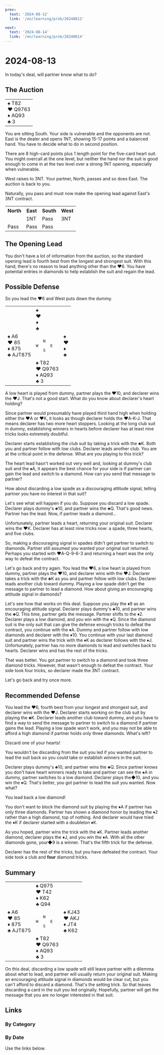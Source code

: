 ```yaml
---
prev:
  text: '2024-08-12'
  link: '/en/learning/prob/20240812'

next:
  text: '2024-08-14'
  link: '/en/learning/prob/20240814'
---
```


# 2024-08-13

In today's deal, will partner know what to do?

<Badge type="tip" text="Defense"/>

## The Auction

<table class="hand">
	<tr>
		<td>♠ T82<br>♥ Q9763<br>♦ AQ93<br>♣ 3</td>
	</tr>
</table>

You are sitting South. Your side is vulnerable and the opponents are not. East is the dealer and opens 1NT, showing 15-17 points and a balanced hand. You have to decide what to do in second position.

There are 8 high-card points plus 1 length point for the five-card heart suit. You might overcall at the one level, but neither the hand nor the suit is good enough to come in at the two level over a strong 1NT opening, especially when vulnerable.

West raises to 3NT. Your partner, North, passes and so does East. The auction is back to you.

Naturally, you pass and must now make the opening lead against East's 3NT contract.

<table class="auction">
	<tr>
		<th>North</th>
		<th>East</th>
		<th>South</th>
		<th>West</th>
	</tr>
	<tr>
		<td></td>
		<td>1NT</td>
		<td>Pass</td>
		<td>3NT</td>
	</tr>
	<tr>
		<td>Pass</td>
		<td>Pass</td>
		<td>Pass</td>
		<td></td>
	</tr>
</table>

## The Opening Lead

You don't have a lot of information from the auction, so the standard opening lead is fourth best from the longest and strongest suit. With this hand, there's no reason to lead anything other than the ♥6. You have potential entries in diamonds to help establish the suit and regain the lead.

## Possible Defense

So you lead the ♥6 and West puts down the dummy.

<table class="deal">
	<tr>
		<td></td>
		<td>♠ <br>♥ <br>♦ <br>♣ </td>
		<td></td>
	</tr>
	<tr>
		<td>♠ A6<br>♥ 85<br>♦ 875<br>♣ AJT875</td>
		<td><pre>   N<br>W     E<br>   S</pre></td>
		<td>♠ <br>♥ <br>♦ <br>♣ </td>
	</tr>
	<tr>
		<td></td>
		<td>♠ T82<br>♥ Q9763<br>♦ AQ93<br>♣ 3</td>
		<td></td>
	</tr>
</table>

A low heart is played from dummy, partner plays the ♥10, and declarer wins the ♥J. That's not a good start. What do you know about declarer's heart holding?

Since partner would presumably have played third hand high when holding either the ♥A or ♥K, it looks as though declarer holds the ♥A-K-J. That means declarer has two more heart stoppers. Looking at the long club suit in dummy, establishing winners in hearts before declarer has at least nine tricks looks extremely doubtful.

Declarer starts establishing the club suit by taking a trick with the ♣K. Both you and partner follow with low clubs. Declarer leads another club. You are at the critical point in the defense. What are you playing to this trick?

The heart lead hasn't worked out very well and, looking at dummy's club suit and the ♠A, it appears the best chance for your side is if partner can gain the lead and switch to a diamond. How can you send that message to partner?

How about discarding a low spade as a discouraging attitude signal, telling partner you have no interest in that suit?

Let's see what will happen if you do. Suppose you discard a low spade. Declarer plays dummy's ♣10, and partner wins the ♣Q. That's good news. Partner has the lead. Now, if partner leads a diamond...

Unfortunately, partner leads a heart, returning your original suit. Declarer wins the ♥K. Declarer has at least nine tricks now: a spade, three hearts, and five clubs.

So, making a discouraging signal in spades didn't get partner to
switch to diamonds. Partner still assumed you wanted your original suit returned. Perhaps you started with ♥A-Q-9-6-3 and returning a heart was the only way to defeat the contract.

Let's go back and try again. You lead the ♥6, a low heart is played from dummy, partner plays the ♥10, and declarer wins with the ♥J. Declarer takes a trick with the ♣K as you and partner follow with low clubs. Declarer leads another club toward dummy. Playing a low spade didn't get the message to partner to lead a diamond. How about giving an encouraging attitude signal in diamonds?

Let's see how that works on this deal. Suppose you play the ♦9 as an encouraging attitude signal. Declarer plays dummy's ♣10, and partner wins the ♣Q. This time, partner gets the message. Partner shifts to the ♦2. Declarer plays a low diamond, and you win with the ♦Q. Since the diamond suit is the only suit that can give the defense enough tricks to defeat the contract, you continue with the ♦A. Dummy and partner follow with low diamonds and declarer with the ♦10. You continue with your last diamond suit and partner wins the trick with the ♦K as declarer follows with the ♦J. Unfortunately, partner has no more diamonds to lead and switches back to hearts. Declarer wins and has the rest of the tricks.

That was better. You got partner to switch to a diamond and took three diamond tricks. However, that wasn't enough to defeat the contract. Your side took four tricks, so declarer made the 3NT contract.

Let's go back and try once more.

## Recommended Defense

You lead the ♥6, fourth best from your longest and strongest suit, and declarer wins with the ♥J. Declarer starts working on the club suit by playing the ♣K. Declarer leads another club toward dummy, and you have to find a way to send the message to partner to switch to a diamond if partner gains the lead. Playing a low spade won't work, and you may not be able to afford a high diamond if partner holds only three diamonds. What's left?

Discard one of your hearts!

You wouldn't be discarding from the suit you led if you wanted partner to lead the suit back so you could take or establish winners in the suit.

Declarer plays dummy's ♣10, and partner wins the ♣Q. Since partner knows you don't have heart winners ready to take and partner can see the ♠A in dummy, partner switches to a low diamond. Declarer plays the◆10, and you win the ♦Q. That's better, you got partner to lead the suit you wanted. Now what?

You lead back a low diamond!

You don't want to block the diamond suit by playing the ♦A if partner has only three diamonds. Partner has shown a diamond honor by leading the ♦2 rather than a high diamond, top of nothing. And declarer would have tried the ♦K if declarer started with a doubleton ♦K.

As you hoped, partner wins the trick with the ♦K. Partner leads another diamond, declarer plays the ♦J, and you win the ♦A. With all the other diamonds gone, your◆9 is a winner. That's the fifth trick for the defense.

Declarer has the rest of the tricks, but you have defeated the contract. Your side took a club and **four** diamond tricks.

## Summary

<table class="deal">
	<tr>
		<td></td>
		<td>♠ Q975<br>♥ T42<br>♦ K62<br>♣ Q94</td>
		<td></td>
	</tr>
	<tr>
		<td>♠ A6<br>♥ 85<br>♦ 875<br>♣ AJT875</td>
		<td><pre>   N<br>W     E<br>   S</pre></td>
		<td>♠ KJ43<br>♥ AKJ<br>♦ JT4<br>♣ K62</td>
	</tr>
	<tr>
		<td></td>
		<td>♠ T82<br>♥ Q9763<br>♦ AQ93<br>♣ 3</td>
		<td></td>
	</tr>
</table>

On this deal, discarding a low spade will still leave partner with a dilemma about what to lead, and partner will usually return your original suit. Making an encouraging attitude signal in diamonds would be clear cut, but you can't afford to discard a diamond. That's the setting trick. So that leaves discarding a card in the suit you led originally. Hopefully, partner will get the message that you are no longer interested in that suit.

## Links

[<Badge type="tip" text="Go to Practice"/>](/en/practice/prob/20240813)

### By Category

[<Badge type="tip" text="<--"/>](/en/learning/prob/20240806)
[<Badge type="tip" text="Calendar"/>](/en/learning/calendar/202408)
[<Badge type="tip" text="-->"/>](/en/learning/prob/20240817)

### By Date

Use the links below.